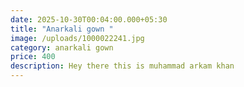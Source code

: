 ```yaml
---
date: 2025-10-30T00:04:00.000+05:30
title: "Anarkali gown "
image: /uploads/1000022241.jpg
category: anarkali gown
price: 400
description: Hey there this is muhammad arkam khan
---
```

